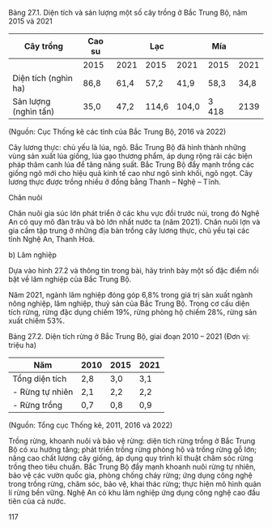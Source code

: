 Bảng 27.1. Diện tích và sản lượng một số cây trồng ở Bắc Trung Bộ, năm 2015 và 2021

| Cây trồng | Cao su |  | Lạc |  | Mía |  |
|------------|--------|------|------|------|------|------|
|            | 2015   | 2021 | 2015 | 2021 | 2015 | 2021 |
| Diện tích (nghìn ha) | 86,8 | 61,4 | 57,2 | 41,9 | 58,3 | 34,8 |
| Sản lượng (nghìn tấn) | 35,0 | 47,2 | 114,6 | 104,0 | 3 418 | 2139 |

(Nguồn: Cục Thống kê các tỉnh của Bắc Trung Bộ, 2016 và 2022)

Cây lương thực: chủ yếu là lúa, ngô. Bắc Trung Bộ đã hình thành những vùng sản xuất lúa giống, lúa gạo thương phẩm, áp dụng rộng rãi các biện pháp thâm canh lúa để tăng năng suất. Bắc Trung Bộ đẩy mạnh trồng các giống ngô mới cho hiệu quả kinh tế cao như ngô sinh khối, ngô ngọt. Cây lương thực được trồng nhiều ở đồng bằng Thanh – Nghệ – Tĩnh.

Chăn nuôi

Chăn nuôi gia súc lớn phát triển ở các khu vực đồi trước núi, trong đó Nghệ An có quy mô đàn trâu và bò lớn nhất nước ta (năm 2021). Chăn nuôi lợn và gia cầm tập trung ở những địa bàn trồng cây lương thực, chủ yếu tại các tỉnh Nghệ An, Thanh Hoá.

b) Lâm nghiệp

Dựa vào hình 27.2 và thông tin trong bài, hãy trình bày một số đặc điểm nổi bật về lâm nghiệp của Bắc Trung Bộ.

Năm 2021, ngành lâm nghiệp đóng góp 6,8% trong giá trị sản xuất ngành nông nghiệp, lâm nghiệp, thuỷ sản của Bắc Trung Bộ. Trong cơ cấu diện tích rừng, rừng đặc dụng chiếm 19%, rừng phòng hộ chiếm 28%, rừng sản xuất chiếm 53%.

Bảng 27.2. Diện tích rừng ở Bắc Trung Bộ, giai đoạn 2010 – 2021
(Đơn vị: triệu ha)

| Năm | 2010 | 2015 | 2021 |
|------|------|------|------|
| Tổng diện tích | 2,8 | 3,0 | 3,1 |
| - Rừng tự nhiên | 2,1 | 2,2 | 2,2 |
| - Rừng trồng | 0,7 | 0,8 | 0,9 |

(Nguồn: Tổng cục Thống kê, 2011, 2016 và 2022)

Trồng rừng, khoanh nuôi và bảo vệ rừng: diện tích rừng trồng ở Bắc Trung Bộ có xu hướng tăng; phát triển trồng rừng phòng hộ và trồng rừng gỗ lớn; nâng cao chất lượng cây giống, áp dụng quy trình kĩ thuật chăm sóc rừng trồng theo tiêu chuẩn. Bắc Trung Bộ đẩy mạnh khoanh nuôi rừng tự nhiên, bảo vệ các vườn quốc gia, phòng chống cháy rừng; ứng dụng công nghệ trong trồng rừng, chăm sóc, bảo vệ, khai thác rừng; thực hiện mô hình quản lí rừng bền vững. Nghệ An có khu lâm nghiệp ứng dụng công nghệ cao đầu tiên của cả nước.

117